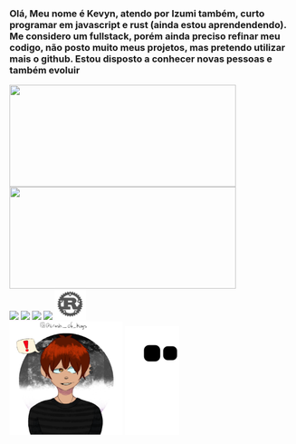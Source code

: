 
<h3> Olá, Meu nome é Kevyn, atendo por Izumi também, curto programar em javascript e rust (ainda estou aprendendendo). Me considero um fullstack, porém ainda preciso refinar meu codigo, não posto muito meus projetos, mas pretendo utilizar mais o github. Estou disposto a conhecer novas pessoas e também evoluir</h3>
<div styles="display: flex; flex-direction: row;align-items: center; justify-content: center">

  <img align="center" width="400px" height="180px" src="https://github-readme-stats.vercel.app/api?username=Izumi-No&count_private=true&theme=dark&bg_color=45,0f0030,30005d&text_color=fff&hide_border=true " />
  <img height="180px" width="400px" align="center" src="https://github-readme-stats.vercel.app/api/top-langs/?username=Izumi-No&layout=compact&theme=dark&bg_color=45,0f0030,30005d&text_color=fff&hide_border=true" />
</div>
<div styles="display: grid; place-items: center; place-content:center; space: 50px;">
<img width="55px"  src="https://cdn.jsdelivr.net/gh/devicons/devicon/icons/godot/godot-original.svg">
<img width="55px"  src="https://cdn.jsdelivr.net/gh/devicons/devicon/icons/nodejs/nodejs-original.svg">
<img width="55px"  src="https://cdn.jsdelivr.net/gh/devicons/devicon/icons/react/react-original.svg">
<img width="55px"  src="https://cdn.jsdelivr.net/gh/devicons/devicon/icons/typescript/typescript-plain.svg">
<img width="55px"  src="https://raw.githubusercontent.com/Izumi-No/Izumi-No/master/rust-plain.svg"> 
</div>
<img width="200px" src="https://github.com/Izumi-No/Izumi-No/blob/master/download20210802215916.png?raw=true">


<img src="https://raw.githubusercontent.com/Izumi-No/Izumi-No/output/github-contribution-grid-snake.svg">

